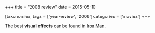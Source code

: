 +++
title = "2008 review"
date = 2015-05-10

[taxonomies]
tags = ['year-review', '2008']
categories = ['movies']
+++

The best **visual effects** can be found in [Iron Man].

  [Iron Man]: http://tshepang.net/iron-man

